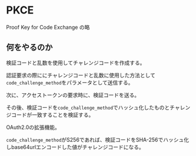 # PKCE

Proof Key for Code Exchange の略

## 何をやるのか

検証コードと乱数を使用してチャレンジコードを作成する。

認証要求の際ににチャレンジコードと乱数に使用した方法として`code_challenge_method`をパラメータとして送信する。

次に、アクセストークンの要求時に、検証コードを送る。

その後、検証コードを`code_challenge_method`でハッシュ化したものとチャレンジコードが一致することを検証する。

OAuth2.0の拡張機能。

`code_challenge_method`がS256であれば、検証コードをSHA-256でハッシュ化しbase64urlエンコードした値がチャレンジコードになる。
